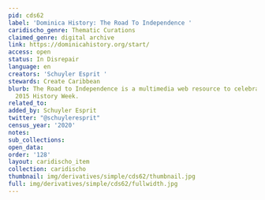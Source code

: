 ```yaml
---
pid: cds62
label: 'Dominica History: The Road To Independence '
caridischo_genre: Thematic Curations
claimed_genre: digital archive
link: https://dominicahistory.org/start/
access: open
status: In Disrepair
language: en
creators: 'Schuyler Esprit '
stewards: Create Caribbean
blurb: The Road to Independence is a multimedia web resource to celebrate Dominica’s
  2015 History Week.
related_to:
added_by: Schuyler Esprit
twitter: "@schuyleresprit"
census_year: '2020'
notes:
sub_collections:
open_data:
order: '128'
layout: caridischo_item
collection: caridischo
thumbnail: img/derivatives/simple/cds62/thumbnail.jpg
full: img/derivatives/simple/cds62/fullwidth.jpg
---
```


